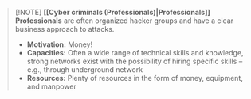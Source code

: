 > [!NOTE] **[[Cyber criminals (Professionals)|Professionals]]**
> **Professionals** are often organized hacker groups and have a clear business approach to attacks.
> - **Motivation:** Money!
> - **Capacities:** Often a wide range of technical skills and knowledge, strong networks exist with the possibility of hiring specific skills – e.g., through underground network
> - **Resources:** Plenty of resources in the form of money, equipment, and manpower

